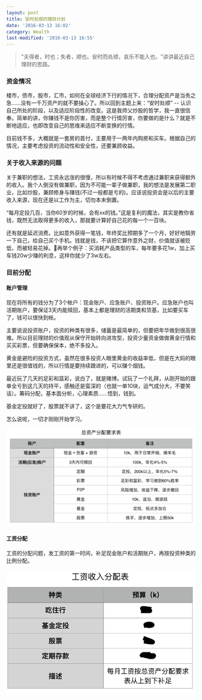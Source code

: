 ```yaml
---
layout: post
title: 安时处顺的理财计划
date: '2016-03-13 16:02'
category: Wealth
last-modified: '2016-03-13 16:55'
---
```


>"夫得者，时也；失者，顺也。安时而处顺，哀乐不能入也。"讲讲最近自己理财的思路。

### 资金情况

楼市，债市，股市，汇市，如何在全球经济下行的情况下，合理分配资产是当务之急......没有一千万资产的就不要操心了。所以回到主题上来：“安时处顺” -- 认识自己所处的阶段，以及适应阶段性的改变。这是我师父炒股的哲学，我一直很信奉。简单的讲，你赚钱不是你厉害，而是整个行情厉害，你要做的是什么？就是不断地适应，也即改变自己的思维来适应不断变换的行情。

目前钱不多，大概就是一套房的首付，主要用于一两年内购房和买车。根据自己的情况，主要考虑投资的流动性和安全性，还要兼顾收益。


### 关于收入来源的问题

关于兼职的想法，工资永远涨的很慢，所以有时候不得不考虑通过兼职来获得额外的收入。我个人倒没有做兼职，因为不可能一辈子做兼职，我的想法是发展第二职业，比如炒股，兼顾修身与赚钱(不过一般都是亏的)。应该说投资会是以后的主要收入来源，现在还是以工作为主，切勿本末倒置。

“每月定投几百，当你60岁的时候，会有xx的钱。”这是复利的魔法，其实是教你省钱，既然无法取得更多的收入，那就要计算好自己花的每一个一百块。

还有就是延迟消费。比如意外获得一笔钱，年终奖比预期多了一个月，好好地犒劳一下自己，给自己买个手机。钱就是钱，不该把它算作意外之财，价值就该被贬低，而被轻易花掉。再举个例子：买消耗产品类型的车，每年要多花1w，加上买车钱20w少赚的利息，这样你就少了3w左右。


### 目前分配

#### 账户管理

现在将所有的钱分为了3个帐户：现金账户、应急账户、投资账户。应急账户也叫活期账户，要保证3天内能赎回，基本上都是理财的活期类和货基，比如要买车了，钱可以很快到帐。

主要说说投资账户，投资的种类有很多，储蓄是最简单的，但要把年华做到很高很难。所以目前理财的价值观从保守开始转向进攻型，投资少量资金做做黄金行情和买买彩票，但要确保保本，绝不多投入。

黄金是避险的投资方式，虽然在很多投资人眼里黄金的收益率低，但是在大妈的眼里还是很值钱的，所以行情是要持续跟进的，可以赚个烟钱。

最近玩了几天的足彩和篮彩，说白了，就是赌博。试玩了一个礼拜，从刚开始的跟单全亏到这几天的持平，感触还是蛮深的（也就一单10块，运气成分大，不要笑话）。筹码分配，基本面分析，心理素质......悟到，钱到。

基金定投就好了，股票就不讲了，这个是要花大力气专研的。

怎么说呢，一切才刚刚开始学习。

![financial-planning-02](/img/2016/financial-planning-01.png)

#### 工资分配

工资的分配问题，发工资的第一时间，补足现金账户和活期账户，再按投资种类的比例分配。

![financial-planning-02](/img/2016/financial-planning-02.png)
